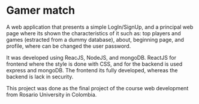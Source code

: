 # Gamer match

A web application that presents a simple LogIn/SignUp, and a principal web page where its shown the characteristics of it such as: top players and games (estracted from a dummy database), about, beginning page, and profile, where can be changed the user password.

It was developed using ReacJS, NodeJS, and mongoDB. ReactJS for frontend where the style is done with CSS, and for the backend is used express and mongoDB. The frontend its fully developed, whereas the backend is lack in security.

This project was done as the final project of the course web development from Rosario University in Colombia.
